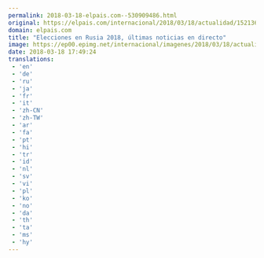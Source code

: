 ```yaml
---
permalink: 2018-03-18-elpais.com--530909486.html
original: https://elpais.com/internacional/2018/03/18/actualidad/1521361524_129487.html#?ref=rss&format=simple&link=link
domain: elpais.com
title: "Elecciones en Rusia 2018, últimas noticias en directo"
image: https://ep00.epimg.net/internacional/imagenes/2018/03/18/actualidad/1521361524_129487_1521366755_rrss_normal.jpg
date: 2018-03-18 17:49:24
translations: 
 - 'en'
 - 'de'
 - 'ru'
 - 'ja'
 - 'fr'
 - 'it'
 - 'zh-CN'
 - 'zh-TW'
 - 'ar'
 - 'fa'
 - 'pt'
 - 'hi'
 - 'tr'
 - 'id'
 - 'nl'
 - 'sv'
 - 'vi'
 - 'pl'
 - 'ko'
 - 'no'
 - 'da'
 - 'th'
 - 'ta'
 - 'ms'
 - 'hy'
---
```


